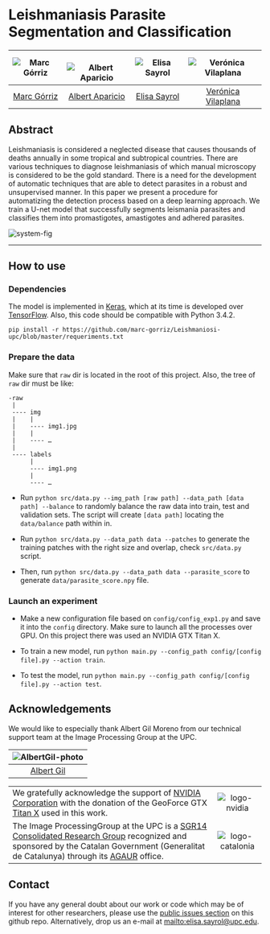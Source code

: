 # Leishmaniasis Parasite Segmentation and Classification

| ![Marc Górriz][MarcGorriz-photo]  |  ![Albert Aparicio][AlbertAparicio-photo] | ![Elisa Sayrol][ElisaSayrol-photo]  | ![Verónica Vilaplana][VeronicaVilaplana-photo]  |
|:-:|:-:|:-:|:-:|
| [Marc Górriz][MarcGorriz-web]  | [Albert Aparicio][AlbertAparicio-web] | [Elisa Sayrol][ElisaSayrol-web] | [Verónica Vilaplana][VeronicaVilaplana-web] |

[MarcGorriz-web]: https://www.linkedin.com/in/marc-górriz-blanch-74501a123/
[AlbertAparicio-web]: https://www.linkedin.com/in/albert-aparicio-isarn-3977038b/
[ElisaSayrol-web]: https://imatge.upc.edu/web/people/elisa-sayrol
[VeronicaVilaplana-web]: https://imatge.upc.edu/web/people/veronica-vilaplana



[MarcGorriz-photo]: https://raw.githubusercontent.com/marc-gorriz/Leishmaniosi-upc/master/authors/MarcGorriz.jpg
[AlbertAparicio-photo]: https://raw.githubusercontent.com/marc-gorriz/Leishmaniosi-upc/master/authors/AlbertAparicio.jpeg
[ElisaSayrol-photo]: https://raw.githubusercontent.com/marc-gorriz/Leishmaniosi-upc/master/authors/ElisaSayrol.jpg
[VeronicaVilaplana-photo]: https://raw.githubusercontent.com/marc-gorriz/Leishmaniosi-upc/master/authors/VeronicaVilaplana.jpg

## Abstract

Leishmaniasis is considered a neglected disease that causes thousands of deaths annually in some tropical and subtropical countries. There are various techniques to diagnose leishmaniasis of which manual microscopy is considered to be the gold standard. There is a need for the development of automatic techniques that are able to detect parasites in a robust and unsupervised manner. In this paper we present a procedure for automatizing the detection process based on a deep learning approach. We train a U-net model that successfully segments leismania parasites and classifies them into promastigotes, amastigotes and adhered parasites.


![system-fig]

[system-fig]: https://raw.githubusercontent.com/marc-gorriz/Leishmaniosi-upc/master/img/system_diagram.png

---

## How to use

### Dependencies

The model is implemented in [Keras](https://github.com/fchollet/keras/tree/master/keras), which at its time is developed over [TensorFlow](https://www.tensorflow.org). Also, this code should be compatible with Python 3.4.2.

```
pip install -r https://github.com/marc-gorriz/Leishmaniosi-upc/blob/master/requeriments.txt
```

### Prepare the data
Make sure that ```raw``` dir is located in the root of this project.
Also, the tree of ```raw``` dir must be like:
```
-raw
 |
 ---- img
 |    |
 |    ---- img1.jpg
 |    |
 |    ---- …
 |
 ---- labels
      |
      ---- img1.png
      |
      ---- …
```
* Run ```python src/data.py --img_path [raw path] --data_path [data path] --balance``` to randomly balance the raw data into train, test and validation sets. The script will create ```[data path]``` locating the ```data/balance``` path within in.

* Run ```python src/data.py --data_path data --patches``` to generate the training patches with the right size and overlap, check ```src/data.py``` script.

* Then, run ```python src/data.py --data_path data --parasite_score``` to generate ```data/parasite_score.npy``` file.

### Launch an experiment
* Make a new configuration file based on ```config/config_exp1.py``` and save it into the ```config``` directory.
Make sure to launch all the processes over GPU. On this project there was used an NVIDIA GTX Titan X.

* To train a new model, run  ```python main.py --config_path config/[config file].py --action train```.
* To test the model, run ```python main.py --config_path config/[config file].py --action test```.

## Acknowledgements

We would like to especially thank Albert Gil Moreno from our technical support team at the Image Processing Group at the UPC.

| ![AlbertGil-photo]  |
|:-:|
| [Albert Gil](AlbertGil-web)   |

[AlbertGil-photo]: https://raw.githubusercontent.com/imatge-upc/saliency-2016-cvpr/master/authors/AlbertGil.jpg "Albert Gil"

[AlbertGil-web]: https://imatge.upc.edu/web/people/albert-gil-moreno

|   |   |
|:--|:-:|
|  We gratefully acknowledge the support of [NVIDIA Corporation](http://www.nvidia.com/content/global/global.php) with the donation of the GeoForce GTX [Titan X](http://www.geforce.com/hardware/desktop-gpus/geforce-gtx-titan-x) used in this work. |  ![logo-nvidia] |
|  The Image ProcessingGroup at the UPC is a [SGR14 Consolidated Research Group](https://imatge.upc.edu/web/projects/sgr14-image-and-video-processing-group) recognized and sponsored by the Catalan Government (Generalitat de Catalunya) through its [AGAUR](http://agaur.gencat.cat/en/inici/index.html) office. |  ![logo-catalonia] |

[logo-nvidia]: https://raw.githubusercontent.com/imatge-upc/saliency-2016-cvpr/master/logos/nvidia.jpg "Logo of NVidia"
[logo-catalonia]: https://raw.githubusercontent.com/imatge-upc/saliency-2016-cvpr/master/logos/generalitat.jpg "Logo of Catalan government"

## Contact

If you have any general doubt about our work or code which may be of interest for other researchers, please use the [public issues section](https://github.com/marc-gorriz/Leishmaniosi-upc/issues) on this github repo. Alternatively, drop us an e-mail at <mailto:elisa.sayrol@upc.edu>.
